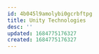 ```yaml
---
id: 4b045l9amolybi0gcrbftpg
title: Unity Technologies
desc: ''
updated: 1684775176327
created: 1684775176327
---
```

